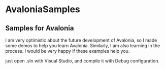 # AvaloniaSamples
## Samples for Avalonia

I am very optimistic about the future development of Avalonia, so I made some demos to help you learn Avalonia. Similarly, I am also learning in the process. I would be very happy if these examples help you.

just open .sln with Visual Studio, and compile it with Debug configuration.
